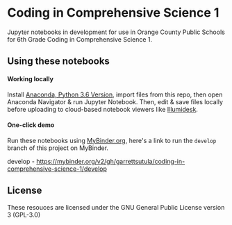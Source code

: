 # Coding in Comprehensive Science 1
Jupyter notebooks in development for use in Orange County Public Schools for 6th Grade Coding in Comprehensive Science 1.


## Using these notebooks

#### Working locally
Install [Anaconda, Python 3.6 Version](https://www.anaconda.com/download/), import files from this repo, then open Anaconda Navigator & run Jupyter Notebook. Then, edit & save files locally before uploading to cloud-based notebook viewers like [Illumidesk](https://www.illumidesk.com/).

#### One-click demo
Run these notebooks using [MyBinder.org](https://mybinder.org), here's a link to run the `develop` branch of this project on MyBinder.


develop - https://mybinder.org/v2/gh/garrettsutula/coding-in-comprehensive-science-1/develop

## License

These resouces are licensed under the GNU General Public License version 3 (GPL-3.0)
